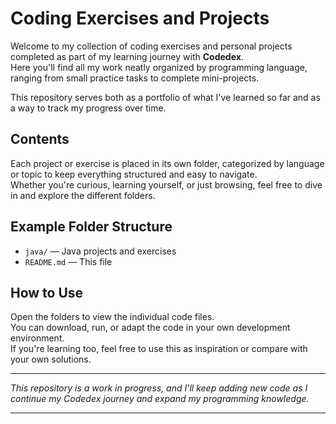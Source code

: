 # Coding Exercises and Projects

Welcome to my collection of coding exercises and personal projects completed as part of my learning journey with **Codedex**.  
Here you'll find all my work neatly organized by programming language, ranging from small practice tasks to complete mini-projects.

This repository serves both as a portfolio of what I've learned so far and as a way to track my progress over time.

## Contents

Each project or exercise is placed in its own folder, categorized by language or topic to keep everything structured and easy to navigate.  
Whether you're curious, learning yourself, or just browsing, feel free to dive in and explore the different folders.

## Example Folder Structure

- `java/` — Java projects and exercises  
- `README.md` — This file

## How to Use

Open the folders to view the individual code files.  
You can download, run, or adapt the code in your own development environment.  
If you're learning too, feel free to use this as inspiration or compare with your own solutions.

---

*This repository is a work in progress, and I'll keep adding new code as I continue my Codedex journey and expand my programming knowledge.*

---
